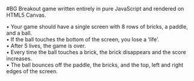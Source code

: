 #BG
Breakout game written entirely in pure JavaScript and rendered on HTML5 Canvas.

• Your game should have a single screen with 8 rows of bricks, a paddle, and a ball.  <br>
• If the ball touches the bottom of the screen, you lose a ‘life’. <br>
• After 5 lives, the game is over.  <br>
• Every time the ball touches a brick, the brick disappears and the score increases.  <br>
• The ball bounces off the paddle, the bricks, and the top, left and right edges of the screen.
